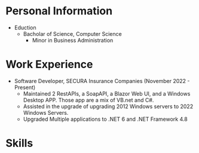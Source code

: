 # Personal Information
* Eduction
  * Bacholar of Science, Computer Science
    * Minor in Business Administration  

# Work Experience
* Software Developer, SECURA Insurance Companies (November 2022 - Present) <br>
  * Maintained 2 RestAPIs, a SoapAPI, a Blazor Web UI, and a Windows Desktop APP. Those app are a mix of VB.net and C#.
  * Assisted in the upgrade of upgrading 2012 Windows servers to 2022 Windows Servers.
  * Upgraded Multiple applications to .NET 6 and .NET Framework 4.8

# Skills
